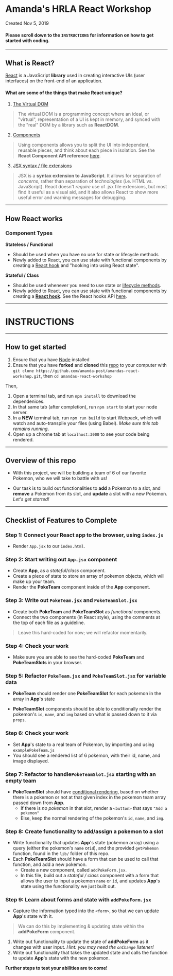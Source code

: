 # Amanda's HRLA React Workshop
Created Nov 5, 2019

#### Please scroll down to the `INSTRUCTIONS` for information on how to get started with coding.

----
## What is React?
[React](https://reactjs.org/docs/hello-world.html) is a JavaScript **library** used in creating interactive UIs (user interfaces) on the front-end of an application.


#### What are some of the things that make React unique?

1) [The Virtual DOM](https://reactjs.org/docs/faq-internals.html)
>The virtual DOM is a programming concept where an ideal, or "virtual", representation of a UI is kept in memory, and synced with the "real" DOM by a library such as **ReactDOM**.

2) [Components](https://reactjs.org/docs/components-and-props.html)
>Using components allows you to split the UI into independent, reusable pieces, and think about each piece in isolation. See the **React Component API reference** [here](https://reactjs.org/docs/react-component.html).

3) [JSX syntax / file extensions](https://reactjs.org/docs/introducing-jsx.html)
> JSX is a **syntax extension to JavaScript**. It allows for separation of *concerns*, rather than separation of *technologies* (i.e. HTML vs. JavaScript). React doesn't *require* use of .jsx file extensions, but most find it useful as a visual aid, and it also allows React to show more useful error and warning messages for debugging.

----
## How React works

### Component Types
**Stateless / Functional**

* Should be used when you have no use for state or lifecycle methods
* Newly added to React, you can use state with functional components by creating a [React hook](https://reactjs.org/docs/hooks-overview.html) and "hooking into using React state".

**Stateful / Class**

* Should be used whenever you need to use state or [lifecycle methods](https://reactjs.org/docs/state-and-lifecycle.html).
* Newly added to React, you can use state with functional components by creating a [**React hook**](https://reactjs.org/docs/hooks-overview.html). See the React hooks API [here](https://reactjs.org/docs/hooks-reference.html).

----
# INSTRUCTIONS

----
## How to get started
1. Ensure that you have [Node](https://nodejs.org/en/) installed
2. Ensure that you have **forked** and **cloned** this [repo](https://github.com/amanda-post/amandas-react-workshop) to your computer with `git clone https://github.com/amanda-post/amandas-react-workshop.git`, then `cd amandas-react-workshop`

Then,

1. Open a terminal tab, and run `npm install` to download the dependenices.
2. In that same tab (after completion), run `npm start` to start your node server.
3. In a **NEW** terminal tab, run `npm run build` to start Webpack, which will watch and auto-transpile your files (using Babel). *Make sure this tab remains running*.
4. Open up a chrome tab at `localhost:3000` to see your code being rendered.

----
## Overview of this repo

* With this project, we will be building a team of 6 of our favorite Pokemon, who we will take to battle with us! 

* Our task is to build out functionalities to **add** a Pokemon to a slot, and **remove** a Pokemon from its slot, and **update** a slot with a new Pokemon. *Let's get started!*

----
## Checklist of Features to Complete

### Step 1: Connect your React app to the browser, using `index.js`

* Render `App.jsx` to our `index.html`.


### Step 2: Start writing out `App.jsx` component

* Create **App**, as a *stateful/class* component.
* Create a piece of state to store an array of pokemon objects, which will make up your team.
* Render the **PokeTeam** component inside of the **App** component.

### Step 3: Write out `PokeTeam.jsx` and `PokeTeamSlot.jsx`

* Create both **PokeTeam** and **PokeTeamSlot** as *functional* components.
* Connect the two components (in React style), using the comments at the top of each file as a guideline.

> Leave this hard-coded for now; we will refactor momentarily.

### Step 4: Check your work

* Make sure you are able to see the hard-coded **PokeTeam** and **PokeTeamSlots** in your browser.

### Step 5: Refactor `PokeTeam.jsx` and `PokeTeamSlot.jsx` for variable data

*  **PokeTeam** should render one **PokeTeamSlot** for each pokemon in the array in **App**'s state

* **PokeTeamSlot** components should be able to conditionally render the pokemon's `id`, `name`, and `img` based on what is passed down to it via `props`.

### Step 6: Check your work

* Set **App**'s state to a real team of Pokemon, by importing and using `examplePokeTeam.js`
* You should see a rendered list of 6 pokemon, with their id, name, and image displayed.

### Step 7: Refactor to handle`PokeTeamSlot.jsx` starting with an empty team

* **PokeTeamSlot** should have [conditional rendering](https://reactjs.org/docs/conditional-rendering.html), based on whether there is a pokemon or not at that given index in the pokemon team array passed down from **App**.
  * If there is *no pokemon* in that slot, render a `<button>` that says `"Add a pokemon"`
  * Else, keep the normal rendering of the pokemon's `id`, `name`, and `img`.

### Step 8: Create functionality to add/assign a pokemon to a slot

* Write functionality that updates **App**'s state (pokemon array) using a query (either the pokemon's `name` or`id`), and the provided `getPokemon` function, found in the `lib/` folder of this repo.
* Each **PokeTeamSlot** should have a form that can be used to call that function, and add a new pokemon.
  * Create a new component, called `addPokeForm.jsx`.
  * In this file, build out a *stateful / class* component with a form that allows the user to input a pokemon `name` or `id`, and updates **App**'s state using the functionality we just built out.

### Step 9: Learn about forms and state with `addPokeForm.jsx`

* Capture the information typed into the `<form>`, so that we can update **App**'s state with it.

>We can do this by implementing & updating state within the **addPokeForm** component.

1) Write out functionality to update the state of **addPokeForm** as it changes with user input. *Hint: you may need the `onChange` listener!*
2) Write out functionality that takes the updated state and calls the function to update **App**'s state with the new pokemon.

**Further steps to test your abilities are to come!**
